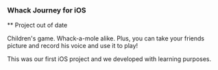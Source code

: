 ### Whack Journey for iOS
** Project out of date

Children's game. Whack-a-mole alike. Plus, you can take your friends picture and record his voice and use it to play!

This was our first iOS project and we developed with learning purposes. 
